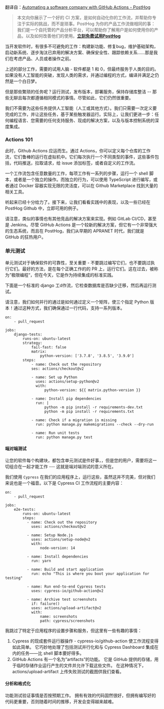翻译自：[Automating a software company with GitHub Actions - PostHog](https://posthog.com/blog/automating-a-software-company-with-github-actions)



> 本文向你展示了一个好的 CI 方案，是如何自动化你的工作流，并帮助你专注于实际的挑战，而不是琐事。PostHog 为你的产品工作流做相同的事：我们是一个自托管的产品分析平台，可以帮助你了解用户是如何使用你的产品，以及如何改善他们的使用。**[立刻免费试用PostHog](https://posthog.com/?utm_medium=blog&utm_campaign=github-actions-post)**



当开发软件时，有很多不可避免的工作：构建新功能、修复bug，维护基础架构，启动新系统、逐步淘汰已弃用的解决方案、确保安全性、跟踪依赖关系……那是我们在考虑产品、人员或者操作之前。



上述的部分工作，需要的试用人脑 - 软件都是 1 和 0，但最终服务于人类的目的。如果没有人工智能的突破，发现人类的需求，并通过编程的方式，编译并满足之仍然是一个白日梦。



但是那些繁琐的任务呢？运行测试，发布版本，部署服务，保持存储库整洁 -- 那些无聊且每次都遵循相同模式的事情。尽管如此，它们仍然很重要。



我们不需要为这些任务提供人工智能（人工或其他方式）。我们只需要一次定义要完成的工作，并让这些任务，基于某些触发器运行。实际上，让我们更进一步：任何编程语言、您需要的任何支持服务、现成的解决方案，以及与版本控制系统的深度集成。



### Actions 101



此时，Github Actions 应运而生。通过 Actions，你可以定义每个仓库的工作流，它们鲁棒的运行在虚拟机中。它们每次执行一个不同类型的事件，这些事件包括，代码推送，拉取请求，给 issue 添加标签，或者自定义的工作流。



一个工作流包含任意数量的工作，每项工作有一系列的步骤，运行一个 shell 脚本，或者是一个独立的操作。而独立的行为，可以使用 TypeScript 进行编写，或者通过 Docker 容器实现无限的灵活度，可以在 Github Marketplace 找到大量的相关工具。



听起来已经十分给力了。接下来，让我们看看实践中的表现，以及一些已经在 PostHog Github 中，立即可用的例子。



请注意，类似的事情也有其他竞品的解决方案来实现。例如 GitLab CI/CD，甚至是 Jenkins。尽管 GitHub Actions 是一个较新的解决方案，但它有一个非常强大的生态系统，而且在 PostHog，我们从早期的 APRANET 时代，我们就是 GitHub 的狂热用户。



### 单元测试



单元测试对于确保软件的可靠性，至关重要 - 不要跳过编写它们，也不要跳过执行它们。最好的方法，是在每个正确工作的的 PR 上，运行它们。这在过去，被称为”极限编程“，但在今天，它是作为持续集成的标准实践。



下面是一个标准的 django 工d作流，它检查数据库是否缺少迁移，然后再运行测试。



请注意，我们如何并行的通过是如何通过定义一个矩阵，使三个指定 Python 版本！通过这种方式，我们确保通过一行代码，支持一系列版本。



```
on:
    - pull_request

jobs:
    django-tests:
        runs-on: ubuntu-latest
        strategy:
            fail-fast: false
            matrix:
                python-version: ['3.7.8', '3.8.5', '3.9.0']
        steps:
            - name: Check out the repository
            ses: actions/checkout@v2

            - name: Set up Python
              uses: actions/setup-python@v2
              with:
                  python-version: ${{ matrix.python-version }}

            - name: Install pip dependencies
              run: |
                  python -m pip install -r requirements-dev.txt
                  python -m pip install -r requirements.txt

            - name: Check if a migration is missing
              run: python manage.py makemigrations --check --dry-run

            - name: Run unit tests
              run: python manage.py test
```



#### 端对端测试



让您的软件每个构建块，都包含单元测试是件好事，，但是您的用户，需要将这一切组合在一起才能工作 --- 这就是端对端测试的意义所在。



我们使用 `Cypress` 在我们的应用程序上，运行这些，虽然这并不完美，但对我们来说也是一个福音。以下是 Cypress CI 工作流程的主要内容：



```
on:
    - pull_request

jobs:
    e2e-tests:
        runs-on: ubuntu-latest
        steps:
          - name: Check out the repository
            uses: actions/checkout@v2

          - name: Setup Node.js
            uses: actions/setup-node@v2
            with:
                node-version: 14

          - name: Install dependencies
            run: yarn

          - name: Build and start application
            run: echo "This is where you boot your application for testing"

          - name: Run end-to-end Cypress tests
            uses: cypress-io/github-action@v2

          - name: Archive test screenshots
            if: failure()
            uses: actions/upload-artifact@v2
            with:
                name: screenshots
                path: cypress/screenshots
```



我跳过了特定于应用程序的设置步骤和服务，但这里有一些有趣的事情：



1. Cypress 的现成套件运行器操作 - cypress-io/github-action 使工作流程变得如此简单。 它巧妙地处理了包括测试并行化和与 Cypress Dashboard 集成在内的任务——比 shell 脚本要好得多。
2. GitHub Actions 有一个名为“artifacts”的功能。 它是 GitHub 提供的存储，用于临时存储作业运行产生的文件并允许下载这些文件。 在这种情况下，actions/upload-artifact 上传失败测试的截图供我们查看。



#### 分析和格式化



功能测试验证事情是否按预期工作。 拥有有效的代码固然很好，但拥有编写好的代码更重要，否则随着时间的推移，开发会变得越来越难。



